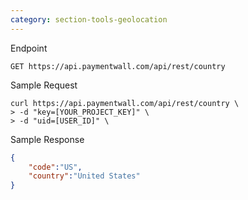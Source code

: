 ```yaml
---
category: section-tools-geolocation
---
```


Endpoint

```
GET https://api.paymentwall.com/api/rest/country
```

Sample Request
```
curl https://api.paymentwall.com/api/rest/country \
> -d "key=[YOUR_PROJECT_KEY]" \
> -d "uid=[USER_ID]" \
```

Sample Response 

```json
{
	"code":"US",
	"country":"United States"
}
```
